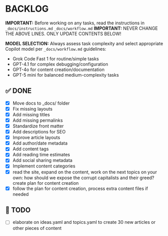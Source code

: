 # BACKLOG

**IMPORTANT:** Before working on any tasks, read the instructions in `_docs/instructions.md` `_docs/workflow.md`
**IMPORTANT:** NEVER CHANGE THE ABOVE LINES. ONLY UPDATE CONTENTS BELOW!

**MODEL SELECTION:** Always assess task complexity and select appropriate Copilot model per `_docs/workflow.md` guidelines:
- Grok Code Fast 1 for routine/simple tasks
- GPT-4.1 for complex debugging/configuration
- GPT-4o for content creation/documentation
- GPT-5 mini for balanced medium-complexity tasks

## ✅ DONE
- [x] Move docs to _docs/ folder
- [x] Fix missing layouts
- [x] Add missing titles
- [x] Add missing permalinks
- [x] Standardize front matter
- [x] Add descriptions for SEO
- [x] Improve article layouts
- [x] Add author/date metadata
- [x] Add content tags
- [x] Add reading time estimates
- [x] Add social sharing metadata
- [x] Implement content categories
- [x] read the site, expand on the content, work on the next topics on your own: how should we expose the corrupt capitalists and their greed? create plan for content creation
- [x] follow the plan for content creation, process extra content files if needed

## 🔄 TODO
- [ ] elaborate on ideas.yaml and topics.yaml to create 30 new articles or other pieces of content